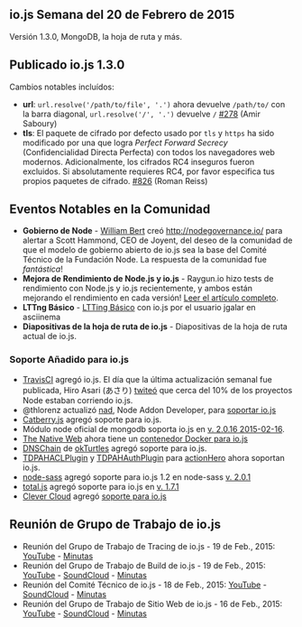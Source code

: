 ## io.js Semana del 20 de Febrero de 2015
Versión 1.3.0, MongoDB, la hoja de ruta y más.

## Publicado io.js 1.3.0
Cambios notables incluídos:

* **url**: `url.resolve('/path/to/file', '.')` ahora devuelve `/path/to/` con la barra diagonal, `url.resolve('/', '.')` devuelve `/` [#278](https://github.com/iojs/io.js/pull/278) (Amir Saboury)
* **tls**: El paquete de cifrado por defecto usado por `tls` y `https` ha sido modificado por una que logra *Perfect Forward Secrecy* (Confidencialidad Directa Perfecta) con todos los navegadores web modernos. Adicionalmente, los cifrados RC4 inseguros fueron excluidos. Si absolutamente requieres RC4, por favor especifica tus propios paquetes de cifrado. [#826](https://github.com/iojs/io.js/pull/826) (Roman Reiss)

## Eventos Notables en la Comunidad
* **Gobierno de Node** - [William Bert](https://twitter.com/williamjohnbert) creó http://nodegovernance.io/ para alertar a Scott Hammond, CEO de Joyent, del deseo de la comunidad de que el modelo de gobierno abierto de io.js sea la base del Comité Técnico de la Fundación Node. La respuesta de la comunidad fue _fantástica_! 
* **Mejora de Rendimiento de Node.js y io.js** - Raygun.io hizo tests de rendimiento con Node.js y io.js recientemente, y ambos están mejorando el rendimiento en cada versión! [Leer el artículo completo](https://raygun.io/blog/2015/02/node-js-performance-node-js-vs-io-js/).
* **LTTng Básico** - [LTTing Básico](https://asciinema.org/a/16785) con io.js por el usuario jgalar en asciinema
* **Diapositivas de la hoja de ruta de io.js** - Diapositivas de la hoja de ruta actual de io.js. 

### Soporte Añadido para io.js 
* [TravisCI](https://travis-ci.org/) agregó io.js. El día que la última actualización semanal fue publicada, Hiro Asari (あさり) [twiteó](https://twitter.com/hiro_asari/status/566268486012633088) que cerca del 10% de los proyectos Node estaban corriendo io.js.
* @thlorenz actualizó [nad](https://github.com/thlorenz/nad), Node Addon Developer, para [soportar io.js](https://twitter.com/thlorenz/status/566328088121081856)
* [Catberry.js](https://github.com/catberry/catberry) agregó soporte para io.js.
* Módulo node oficial de mongodb soporta io.js en [v. 2.0.16 2015-02-16](https://github.com/mongodb/node-mongodb-native/blob/2.0/HISTORY.md).
* [The Native Web](http://www.thenativeweb.io/) ahora tiene un [contenedor Docker para io.js](https://registry.hub.docker.com/u/thenativeweb/iojs/)
* [DNSChain](https://github.com/okTurtles/dnschain) de [okTurtles](https://okturtles.com/) agregó soporte para io.js.
* [TDPAHACLPlugin](https://github.com/neilstuartcraig/TDPAHACLPlugin) y [TDPAHAuthPlugin](https://github.com/neilstuartcraig/TDPAHAuthPlugin) para [actionHero](http://www.actionherojs.com/) ahora soportan io.js.
* [node-sass](https://npmjs.org/package/node-sass) agregó soporte para io.js 1.2 en node-sass [v. 2.0.1](https://github.com/sass/node-sass/issues/655)
* [total.js](https://www.totaljs.com/) agregó soporte para io.js en [v. 1.7.1](https://github.com/totaljs/framework/releases/tag/v1.7.1) 
* [Clever Cloud](https://www.clever-cloud.com/) agregó [soporte para io.js](https://www.clever-cloud.com/blog/features/2015/01/23/introducing-io.js/)

## Reunión de Grupo de Trabajo de io.js
* Reunión del Grupo de Trabajo de Tracing de io.js - 19 de Feb., 2015: [YouTube](https://www.youtube.com/watch?v=wvBVjg8jkv0) - [Minutas](https://docs.google.com/document/d/1_ApOMt03xHVkaGpTEPMDIrtkjXOzg3Hh4ZcyfhvMHx4/edit)
* Reunión del Grupo de Trabajo de Build de io.js - 19 de Feb., 2015: [YouTube](https://www.youtube.com/watch?v=OKQi3pTF7fs) - [SoundCloud](https://soundcloud.com/iojs/iojs-build-wg-meeting-2015-02-19) - [Minutas](https://docs.google.com/document/d/1vRhsYBs4Hw6vRu55h5eWTwDzS1NctxdTvMMEnCbDs14/edit)
* Reunión del Comité Técnico de io.js - 18 de Feb., 2015: [YouTube](https://www.youtube.com/watch?v=jeBPYLJ2_Yc) - [SoundCloud](https://soundcloud.com/iojs/iojs-tc-meeting-meeting-2015-02-18) - [Minutas](https://docs.google.com/document/d/1JnujRu6Rfnp6wvbvwCfxXnsjLySunQ_yah91pkvSFdQ/edit)
* Reunión del Grupo de Trabajo de Sitio Web de io.js - 16 de Feb., 2015: [YouTube](https://www.youtube.com/watch?v=UKDKhFV61ZA) - [SoundCloud](https://soundcloud.com/iojs/iojs-website-wg-meeting-2015-02-16) - [Minutas](https://docs.google.com/document/d/1R8JmOoyr64tt-QOj27bD19ZOWg63CujW7GeaAHIIkUs/edit)
